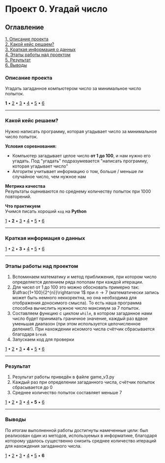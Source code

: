 # Проект 0. Угадай число

## Оглавление
[1. Описание проекта](https://github.com/aslanmamadiev/sf_data_science/blob/main/project_0/README.md#Описание-проекта)  
[2. Какой кейс решаем?](https://github.com/aslanmamadiev/sf_data_science/blob/main/project_0/README.md#Какой-кейс-решаем)  
[3. Краткая информация о данных](https://github.com/aslanmamadiev/sf_data_science/blob/main/project_0/README.md#Краткая-информация-о-данных)  
[4. Этапы работы над проектом](https://github.com/aslanmamadiev/sf_data_science/blob/main/project_0/README.md#Этапы-работы-над-проектом)  
[5. Результат](https://github.com/aslanmamadiev/sf_data_science/blob/main/project_0/README.md#Результат)    
[6. Выводы](https://github.com/aslanmamadiev/sf_data_science/blob/main/project_0/README.md#выводы)

### Описание проекта  
Угадать загаданное компьютером число за минимальное число попыток.  

**1** • [2](https://github.com/aslanmamadiev/sf_data_science/blob/main/project_0/README.md#Какой-кейс-решаем) • [3](https://github.com/aslanmamadiev/sf_data_science/blob/main/project_0/README.md#Краткая-информация-о-данных) • [4](https://github.com/aslanmamadiev/sf_data_science/blob/main/project_0/README.md#Этапы-работы-над-проектом) • [5](https://github.com/aslanmamadiev/sf_data_science/blob/main/project_0/README.md#Результат) • [6](https://github.com/aslanmamadiev/sf_data_science/blob/main/project_0/README.md#Выводы)

---

### Какой кейс решаем?  
Нужно написать программу, которая угадывает число за минимальное число попыток.

**Условия соревнования:**  
- Компьютер загадывает целое число **от 1 до 100**, и нам нужно его угадать. Под "угадать" подразумевается "написать программу, которая угадывает число"
- Алгоритм учитывает информацию о том, больше / меньше ли случайное число, чем нужное нам

**Метрика качества**  
Результаты оцениваются по среднему количеству попыток при 1000 повторений.

**Что практикуем** \
Учимся писать хороший `код` на **Python**  

[1](https://github.com/aslanmamadiev/sf_data_science/blob/main/project_0/README.md#Описание-проекта) • **2** • [3](https://github.com/aslanmamadiev/sf_data_science/blob/main/project_0/README.md#Краткая-информация-о-данных) • [4](https://github.com/aslanmamadiev/sf_data_science/blob/main/project_0/README.md#Этапы-работы-над-проектом) • [5](https://github.com/aslanmamadiev/sf_data_science/blob/main/project_0/README.md#Результат) • [6](https://github.com/aslanmamadiev/sf_data_science/blob/main/project_0/README.md#Выводы)

---

### Краткая информация о данных  
[1](https://github.com/aslanmamadiev/sf_data_science/blob/main/project_0/README.md#Описание-проекта) • [2](https://github.com/aslanmamadiev/sf_data_science/blob/main/project_0/README.md#Какой-кейс-решаем) • **3** • [4](https://github.com/aslanmamadiev/sf_data_science/blob/main/project_0/README.md#Этапы-работы-над-проектом) • [5](https://github.com/aslanmamadiev/sf_data_science/blob/main/project_0/README.md#Результат) • [6](https://github.com/aslanmamadiev/sf_data_science/blob/main/project_0/README.md#Выводы)

---

### Этапы работы над проектом
1. Вспоминаем математику и метод приближения, при котором число определяется делением ряда пополам при каждой итерации.
2. Для чисел от 1 до 100 это можно обосновать примерно так: $\dfrac{1+100}{2^{n}}\rightarrow 1$ при $n\rightarrow 7$ (математически запись может быть немного неккоректна, но она необходима для отображения доносимого смысла). То есть наша программа способна вычислить нужное число максимум за 7 попыток.
3. Составляем функцию с циклом `while`, в котором загаданное нами число будет принимать граничное значение, каждый раз вдвое уменьшая диапазон (при этом используется целочисленное деление!).
При нахождении искомого числа счётчик сбрасывается благодаря `break`
4. Запускаем код для проверки

[1](https://github.com/aslanmamadiev/sf_data_science/blob/main/project_0/README.md#Описание-проекта) • [2](https://github.com/aslanmamadiev/sf_data_science/blob/main/project_0/README.md#Какой-кейс-решаем) • [3](https://github.com/aslanmamadiev/sf_data_science/blob/main/project_0/README.md#Краткая-информация-о-данных) • **4** • [5](https://github.com/aslanmamadiev/sf_data_science/blob/main/project_0/README.md#Результат) • [6](https://github.com/aslanmamadiev/sf_data_science/blob/main/project_0/README.md#Выводы)

---

### Результат
1. Результат работы приведён в файле game_v3.py
2. Каждый раз при определении загаданного числа, счётчик попыток сбрасывается до 0
3. Среднее количество попыток составляет меньше 7  

[1](https://github.com/aslanmamadiev/sf_data_science/blob/main/project_0/README.md#Описание-проекта) • [2](https://github.com/aslanmamadiev/sf_data_science/blob/main/project_0/README.md#Какой-кейс-решаем) • [3](https://github.com/aslanmamadiev/sf_data_science/blob/main/project_0/README.md#Краткая-информация-о-данных) • [4](https://github.com/aslanmamadiev/sf_data_science/blob/main/project_0/README.md#Этапы-работы-над-проектом) • **5** • [6](https://github.com/aslanmamadiev/sf_data_science/blob/main/project_0/README.md#Выводы)

---

### Выводы
По итогам выполненной работы достигнуты намеченные цели: был реализован один из методов, используемых в информатике, благодаря которому удалось существенно снизить среднее количество итераций для нахождения загаданного числа.  

[1](https://github.com/aslanmamadiev/sf_data_science/blob/main/project_0/README.md#Описание-проекта) • [2](https://github.com/aslanmamadiev/sf_data_science/blob/main/project_0/README.md#Какой-кейс-решаем) • [3](https://github.com/aslanmamadiev/sf_data_science/blob/main/project_0/README.md#Краткая-информация-о-данных) • [4](https://github.com/aslanmamadiev/sf_data_science/blob/main/project_0/README.md#Этапы-работы-над-проектом) • [5](https://github.com/aslanmamadiev/sf_data_science/blob/main/project_0/README.md#Результат) • **6**
